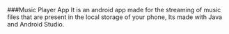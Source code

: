 ###Music Player App It is an android app made for the streaming of music files that are present in the local storage of your phone, Its made with Java and Android Studio.
